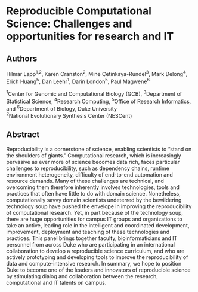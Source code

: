 # Reproducible Computational Science: Challenges and opportunities for research and IT

## Authors

Hilmar Lapp<sup>1,2</sup>, Karen Cranston<sup>2</sup>, 
Mine Çetinkaya-Rundel<sup>3</sup>, Mark Delong<sup>4</sup>,
Erich Huang<sup>5</sup>, Dan Leehr<sup>1</sup>, Darin London<sup>5</sup>,
Paul Magwene<sup>6</sup>

<sup>1</sup>Center for Genomic and Computational Biology (GCB), <sup>3</sup>Department of Statistical Science,
<sup>4</sup>Research Computing, <sup>5</sup>Office of Research Informatics, and <sup>6</sup>Department of Biology, Duke University<br/>
<sup>2</sup>National Evolutionary Synthesis Center (NESCent)

## Abstract

Reproducibility is a cornerstone of science, enabling scientists to
“stand on the shoulders of giants.” Computational research, which is
increasingly pervasive as ever more of science becomes data rich,
faces particular challenges to reproducibility, such as dependency
chains, runtime environment heterogeneity, difficulty of end-to-end
automation and resource demands. Many of these challenges are
technical, and overcoming them therefore inherently involves
technologies, tools and practices that often have little to do with
domain science. Nonetheless, computationally savvy domain scientists
undeterred by the bewildering technology soup have pushed the envelope
in improving the reproducibility of computational research. Yet, in
part because of the technology soup, there are huge opportunities for
campus IT groups and organizations to take an active, leading role in
the intelligent and coordinated development, improvement, deployment
and teaching of these technologies and practices. This panel brings
together faculty, bioinformaticians and IT personnel from across Duke
who are participating in an international collaboration to develop a
reproducible science curriculum, and who are actively prototyping and
developing tools to improve the reproducibility of data and
compute-intensive research. In summary, we hope to position Duke to
become one of the leaders and innovators of reproducible science by
stimulating dialog and collaboration between the research,
computational and IT talents on campus.
